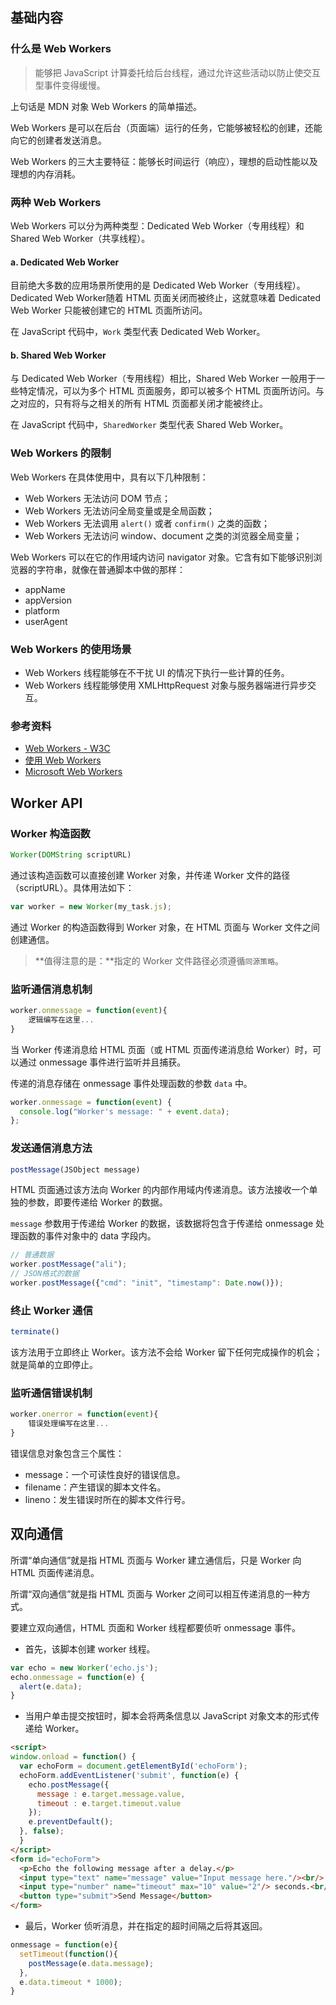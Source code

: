 ## 基础内容

### 什么是 Web Workers

> 能够把 JavaScript 计算委托给后台线程，通过允许这些活动以防止使交互型事件变得缓慢。

上句话是 MDN 对象 Web Workers 的简单描述。

Web Workers 是可以在后台（页面端）运行的任务，它能够被轻松的创建，还能向它的创建者发送消息。 

Web Workers 的三大主要特征：能够长时间运行（响应），理想的启动性能以及理想的内存消耗。

### 两种 Web Workers

Web Workers 可以分为两种类型：Dedicated Web Worker（专用线程）和 Shared Web Worker（共享线程）。

#### a. Dedicated Web Worker

目前绝大多数的应用场景所使用的是 Dedicated Web Worker（专用线程）。Dedicated Web Worker随着 HTML 页面关闭而被终止，这就意味着 Dedicated Web Worker 只能被创建它的 HTML 页面所访问。

在 JavaScript 代码中，`Work` 类型代表 Dedicated Web Worker。

#### b. Shared Web Worker

与 Dedicated Web Worker（专用线程）相比，Shared Web Worker 一般用于一些特定情况，可以为多个 HTML 页面服务，即可以被多个 HTML 页面所访问。与之对应的，只有将与之相关的所有 HTML 页面都关闭才能被终止。

在 JavaScript 代码中，`SharedWorker` 类型代表 Shared Web Worker。

### Web Workers 的限制

Web Workers 在具体使用中，具有以下几种限制：

* Web Workers 无法访问 DOM 节点；
* Web Workers 无法访问全局变量或是全局函数；
* Web Workers 无法调用 `alert()` 或者 `confirm()` 之类的函数；
* Web Workers 无法访问 window、document 之类的浏览器全局变量；

Web Workers 可以在它的作用域内访问 navigator 对象。它含有如下能够识别浏览器的字符串，就像在普通脚本中做的那样：

* appName
* appVersion
* platform
* userAgent

### Web Workers 的使用场景

* Web Workers 线程能够在不干扰 UI 的情况下执行一些计算的任务。
* Web Workers 线程能够使用 XMLHttpRequest 对象与服务器端进行异步交互。

### 参考资料

* [Web Workers - W3C](http://www.w3.org/TR/workers/)
* [使用 Web Workers](https://developer.mozilla.org/zh-CN/docs/Web/API/Web_Workers_API/Using_web_workers)
* [Microsoft Web Workers](https://msdn.microsoft.com/library/hh673568(v=vs.85).aspx)

## Worker API

### Worker 构造函数

```javascript
Worker(DOMString scriptURL)
```

通过该构造函数可以直接创建 Worker 对象，并传递 Worker 文件的路径（scriptURL）。具体用法如下：

```javascript
var worker = new Worker(my_task.js);
```

通过 Worker 的构造函数得到 Worker 对象，在 HTML 页面与 Worker 文件之间创建通信。

> **值得注意的是：**指定的 Worker 文件路径必须遵循`同源策略`。

### 监听通信消息机制

```javascript
worker.onmessage = function(event){
	逻辑编写在这里...
}
```

当 Worker 传递消息给 HTML 页面（或 HTML 页面传递消息给 Worker）时，可以通过 onmessage 事件进行监听并且捕获。

传递的消息存储在 onmessage 事件处理函数的参数 `data` 中。

```javascript
worker.onmessage = function(event) {
  console.log("Worker's message: " + event.data);
};
```

### 发送通信消息方法

```javascript
postMessage(JSObject message)
```

HTML 页面通过该方法向 Worker 的内部作用域内传递消息。该方法接收一个单独的参数，即要传递给 Worker 的数据。

`message` 参数用于传递给 Worker 的数据，该数据将包含于传递给 onmessage 处理函数的事件对象中的 data 字段内。

```javascript
// 普通数据
worker.postMessage("ali");
// JSON格式的数据
worker.postMessage({"cmd": "init", "timestamp": Date.now()});
```

### 终止 Worker 通信

```javascript
terminate()
```

该方法用于立即终止 Worker。该方法不会给 Worker 留下任何完成操作的机会；就是简单的立即停止。

### 监听通信错误机制

```javascript
worker.onerror = function(event){
	错误处理编写在这里...
}
```

错误信息对象包含三个属性：

* message：一个可读性良好的错误信息。
* filename：产生错误的脚本文件名。
* lineno：发生错误时所在的脚本文件行号。

## 双向通信

所谓“单向通信”就是指 HTML 页面与 Worker 建立通信后，只是 Worker 向 HTML 页面传递消息。

所谓“双向通信”就是指 HTML 页面与 Worker 之间可以相互传递消息的一种方式。

要建立双向通信，HTML 页面和 Worker 线程都要侦听 onmessage 事件。

* 首先，该脚本创建 worker 线程。

```javascript
var echo = new Worker('echo.js'); 
echo.onmessage = function(e) {
  alert(e.data); 
}
```

* 当用户单击提交按钮时，脚本会将两条信息以 JavaScript 对象文本的形式传递给 Worker。

```html
<script>
window.onload = function() {
  var echoForm = document.getElementById('echoForm'); 
  echoForm.addEventListener('submit', function(e) {
    echo.postMessage({
      message : e.target.message.value,
      timeout : e.target.timeout.value
    }); 
    e.preventDefault();
  }, false); 
  }
</script>
<form id="echoForm">
  <p>Echo the following message after a delay.</p>
  <input type="text" name="message" value="Input message here."/><br/>
  <input type="number" name="timeout" max="10" value="2"/> seconds.<br/>
  <button type="submit">Send Message</button>
</form>
```

* 最后，Worker 侦听消息，并在指定的超时间隔之后将其返回。

```javascript
onmessage = function(e){
  setTimeout(function(){
    postMessage(e.data.message);
  }, 
  e.data.timeout * 1000);
}
```